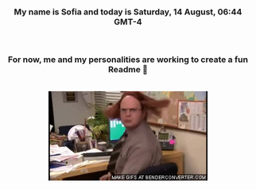 


<div align="center">
<h3 >My name is Sofia and today is Saturday, 14 August, 06:44 GMT-4</h3><br>
<h3 >For now, me and my personalities are working to create a fun Readme 👋
</h3><br>
<img src='img/dwight.gif' alt='working...'/>
</div>
